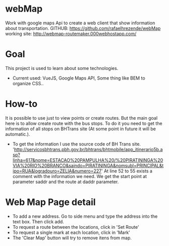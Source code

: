 # webMap
Work with google maps Api to create a web client that show information about transportation.
GITHUB: https://github.com/rafaelhrezende/webMap
working site: http://webmap-routemaker.000webhostapp.com/
# Goal
This project is used to learn about some technologies.
 * Current used: VueJS, Google Maps API, Some thing like BEM to organize CSS..

# How-to
It is possible to use just to view points or create routes. But the main goal here is to allow create route with the bus stops.
To do it you need to get the information of all stops on BHTrans site (At some point in future it will be automatic.).
 - To get the information I use the source code of BH Trans site.
  'http://servicosbhtrans.pbh.gov.br/bhtrans/bhtmobile/app_itinerario5b.asp?linha=617&nome=ESTACAO%20PAMPULHA%20/%20PIRATININGA%20VIA%20RIO%20BRANCO&saindo=PIRATININGA&nomsubl=PRINCIPAL&tipo=RUA&logradouro=ZELIA&numero=227'
  At line 52 to 55 exists a comment with the information we need. We get the start point at parameter saddr and the route at daddr parameter.

# Web Map Page detail
  * To add a new address. Go to side menu and type the address into the text box. Then click add.
  * To request a route between the locations, click in 'Set Route'
  * To request a single mark at each location, click in 'Mark'
  * The 'Clear Map' button will try to remove itens from map.
  
